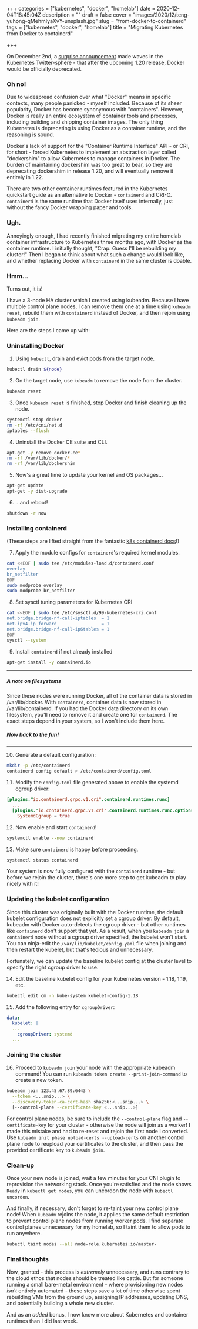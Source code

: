 +++
categories = ["kubernetes", "docker", "homelab"]
date = 2020-12-04T18:45:04Z
description = ""
draft = false
cover = "images/2020/12/teng-yuhong-qMehmIyaXvY-unsplash.jpg"
slug = "from-docker-to-containerd"
tags = ["kubernetes", "docker", "homelab"]
title = "Migrating Kubernetes from Docker to containerd"

+++


On December 2nd, a [surprise announcement](https://kubernetes.io/blog/2020/12/02/dont-panic-kubernetes-and-docker/) made waves in the Kubernetes Twitter-sphere - that after the upcoming 1.20 release, Docker would be officially deprecated.

### Oh no!
Due to widespread confusion over what "Docker" means in specific contexts, many people panicked - myself included.  Because of its sheer popularity, Docker has become synonymous with "containers".  However, Docker is really an entire ecosystem of container tools and processes, including building and shipping container images.  The only thing Kubernetes is deprecating is using Docker as a container runtime, and the reasoning is sound.

Docker's lack of support for the "Container Runtime Interface" API - or CRI, for short - forced Kubernetes to implement an abstraction layer called "dockershim" to allow Kubernetes to manage containers in Docker.  The burden of maintaining dockershim was too great to bear, so they are deprecating dockershim in release 1.20, and will eventually remove it entirely in 1.22.

There are two other container runtimes featured in the Kubernetes quickstart guide as an alternative to Docker - `containerd` and CRI-O.  `containerd` is  the same runtime that Docker itself uses internally, just without the fancy Docker wrapping paper and tools.

### Ugh.
Annoyingly enough, I had recently finished migrating my entire homelab container infrastructure to Kubernetes three months ago, with Docker as the container runtime.  I initially thought, "Crap.  Guess I'll be rebuilding my cluster!"  Then I began to think about what such a change would look like, and whether replacing Docker with `containerd` in the same cluster is doable.

### Hmm...
Turns out, it is!

I have a 3-node HA cluster which I created using kubeadm.  Because I have multiple control plane nodes, I can remove them one at a time using `kubeadm reset`, rebuild them with `containerd` instead of Docker, and then rejoin using `kubeadm join`.

Here are the steps I came up with:

### Uninstalling Docker
1. Using `kubectl`, drain and evict pods from the target node.
```bash
kubectl drain ${node}
```

2. On the target node, use `kubeadm` to remove the node from the cluster.
```bash
kubeadm reset
```

3. Once `kubeadm reset` is finished, stop Docker and finish cleaning up the node.
```bash
systemctl stop docker
rm -rf /etc/cni/net.d
iptables --flush
```

4. Uninstall the Docker CE suite and CLI.
```bash
apt-get -y remove docker-ce*
rm -rf /var/lib/docker/*
rm -rf /var/lib/dockershim
```

5. Now's a great time to update your kernel and OS packages...
```bash
apt-get update
apt-get -y dist-upgrade
```

6. ...and reboot!
```bash
shutdown -r now
```

### Installing containerd
(These steps are lifted straight from the fantastic [k8s containerd docs](https://kubernetes.io/docs/setup/production-environment/container-runtimes/#containerd)!)

7. Apply the module configs for `containerd`'s required kernel modules.
```bash
cat <<EOF | sudo tee /etc/modules-load.d/containerd.conf
overlay
br_netfilter
EOF
sudo modprobe overlay
sudo modprobe br_netfilter
```

8. Set sysctl tuning parameters for Kubernetes CRI
```bash
cat <<EOF | sudo tee /etc/sysctl.d/99-kubernetes-cri.conf
net.bridge.bridge-nf-call-iptables  = 1
net.ipv4.ip_forward                 = 1
net.bridge.bridge-nf-call-ip6tables = 1
EOF
sysctl --system
```

9. Install `containerd` if not already installed
```bash
apt-get install -y containerd.io
```

---
##### A note on filesystems
Since these nodes were running Docker, all of the container data is stored in /var/lib/docker.  With `containerd`, container data is now stored in /var/lib/containerd.  If you had the Docker data directory on its own filesystem, you'll need to remove it and create one for `containerd`.  The exact steps depend in your system, so I won't include them here.

##### Now back to the fun!
---

10. Generate a default configuration:
```bash
mkdir -p /etc/containerd
containerd config default > /etc/containerd/config.toml
```

11. Modify the `config.toml` file generated above to enable the systemd cgroup driver:
```toml
[plugins."io.containerd.grpc.v1.cri".containerd.runtimes.runc]
  ...
  [plugins."io.containerd.grpc.v1.cri".containerd.runtimes.runc.options]
    SystemdCgroup = true
```

12. Now enable and start `containerd`!
```bash
systemctl enable --now containerd
```

13. Make sure `containerd` is happy before proceeding.
```bash
systemctl status containerd
```

Your system is now fully configured with the `containerd` runtime - but before we rejoin the cluster, there's one more step to get kubeadm to play nicely with it!

### Updating the kubelet configuration
Since this cluster was originally built with the Docker runtime, the default kubelet configuration does not explicitly set a cgroup driver.  By default, kubeadm with Docker auto-detects the cgroup driver - but other runtimes like `containerd` don't support that yet.  As a result, when you `kubeadm join` a `containerd` node without a cgroup driver specified, the kubelet won't start.  You can ninja-edit the `/var/lib/kubelet/config.yaml` file when joining and then restart the kubelet, but that's tedious and unnecessary.

Fortunately, we can update the baseline kubelet config at the cluster level to specify the right cgroup driver to use.

14. Edit the baseline kubelet config for your Kubernetes version - 1.18, 1.19, etc.
```bash
kubectl edit cm -n kube-system kubelet-config-1.18
```

15. Add the following entry for `cgroupDriver`:
```yaml
data:
  kubelet: |
  ...
    cgroupDriver: systemd
  ...
```

### Joining the cluster
16. Proceed to `kubeadm join` your node with the appropriate kubeadm command!  You can run `kubeadm token create --print-join-command` to create a new token.

```bash
kubeadm join 123.45.67.89:6443 \
  --token <...snip...> \
  --discovery-token-ca-cert-hash sha256:<...snip...> \
  [--control-plane --certificate-key <...snip...>]
```

For control plane nodes, be sure to include the `--control-plane` flag and `--certificate-key` for your cluster - otherwise the node will join as a worker!  I made this mistake and had to re-reset and rejoin the first node I converted.  Use `kubeadm init phase upload-certs --upload-certs` on another control plane node to reupload your certificates to the cluster, and then pass the provided certificate key to `kubeadm join`.

### Clean-up
Once your new node is joined, wait a few minutes for your CNI plugin to reprovision the networking stack.  Once you're satisfied and the node shows `Ready` in `kubectl get nodes`, you can uncordon the node with `kubectl uncordon`.

And finally, if necessary, don't forget to re-taint your new control plane node! When `kubeadm` rejoins the node, it applies the same default restriction to prevent control plane nodes from running worker pods.  I find separate control planes unnecessary for my homelab, so I taint them to allow pods to run anywhere.
```bash
kubectl taint nodes --all node-role.kubernetes.io/master-
```

### Final thoughts
Now, granted - this process is *extremely* unnecessary, and runs contrary to the cloud ethos that nodes should be treated like cattle.  But for someone running a small bare-metal environment - where provisioning new nodes *isn't* entirely automated - these steps save a lot of time otherwise spent rebuilding VMs from the ground up, assigning IP addresses, updating DNS, and potentially building a whole new cluster.

And as an *added* bonus, I now know more about Kubernetes and container runtimes than I did last week.



